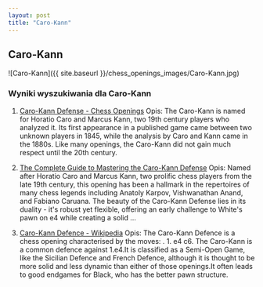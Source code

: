 ```yaml
---
layout: post
title: "Caro-Kann"
---
```


## Caro-Kann
![Caro-Kann]({{ site.baseurl }}/chess_openings_images/Caro-Kann.jpg)

### Wyniki wyszukiwania dla Caro-Kann
1. [Caro-Kann Defense - Chess Openings](https://www.chess.com/openings/Caro-Kann-Defense)
   Opis: The Caro-Kann is named for Horatio Caro and Marcus Kann, two 19th century players who analyzed it. Its first appearance in a published game came between two unknown players in 1845, while the analysis by Caro and Kann came in the 1880s. Like many openings, the Caro-Kann did not gain much respect until the 20th century.

2. [The Complete Guide to Mastering the Caro-Kann Defense](https://www.365chess.com/chess-openings/Caro-Kann-Defense)
   Opis: Named after Horatio Caro and Marcus Kann, two prolific chess players from the late 19th century, this opening has been a hallmark in the repertoires of many chess legends including Anatoly Karpov, Vishwanathan Anand, and Fabiano Caruana. The beauty of the Caro-Kann Defense lies in its duality - it's robust yet flexible, offering an early challenge to White's pawn on e4 while creating a solid ...

3. [Caro-Kann Defence - Wikipedia](https://en.wikipedia.org/wiki/Caro–Kann_Defence)
   Opis: The Caro-Kann Defence is a chess opening characterised by the moves: . 1. e4 c6. The Caro-Kann is a common defence against 1.e4.It is classified as a Semi-Open Game, like the Sicilian Defence and French Defence, although it is thought to be more solid and less dynamic than either of those openings.It often leads to good endgames for Black, who has the better pawn structure.